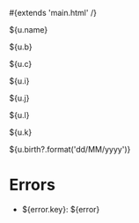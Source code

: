 \#{extends 'main.html' /}

${u.name}

${u.b}

${u.c}

${u.i}

${u.j}

${u.l}

${u.k}

${u.birth?.format('dd/MM/yyyy')}

# Errors

- ${error.key}: ${error}
